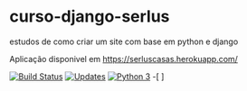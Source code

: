 # curso-django-serlus
estudos de como criar um site com base em python e django

Aplicação disponivel em https://serluscasas.herokuapp.com/


[![Build Status](https://travis-ci.org/serlus/curso-django-serlus.svg?branch=master)](https://travis-ci.org/serlus/curso-django-serlus)
[![Updates](https://pyup.io/repos/github/serlus/curso-django-serlus/shield.svg)](https://pyup.io/repos/github/serlus/curso-django-serlus/)
[![Python 3](https://pyup.io/repos/github/serlus/curso-django-serlus/python-3-shield.svg)](https://pyup.io/repos/github/serlus/curso-django-serlus/)
 -[ ]